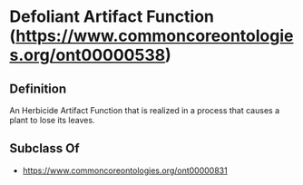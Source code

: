 # Defoliant Artifact Function (https://www.commoncoreontologies.org/ont00000538)

## Definition
An Herbicide Artifact Function that is realized in a process that causes a plant to lose its leaves.

## Subclass Of
- https://www.commoncoreontologies.org/ont00000831

